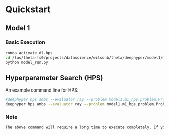 # Quickstart

## Model 1

### Basic Execution

```bash
conda activate dl-hps
cd /lus/theta-fs0/projects/datascience/wilsonb/theta/deephyper/model1/model1/m1_hps/
python model_run.py
```

## Hyperparameter Search (HPS)

An example command line for HPS:

```bash
#deephyper hps ambs --evaluator ray --problem model1.m1_hps.problem.Problem --run model1.m1_hps.model_run.run --n-jobs 1
deephyper hps ambs --evaluator ray --problem model1.m1_hps.problem.Problem --run model1.m1_hps.model_run.run --n-jobs 1
```

### Note

```bash
The above command will require a long time to execute completely. If you want to generate a smaller dataset, append `–max-evals 100’ to the end of the command to expedite the process.
```
